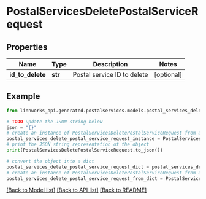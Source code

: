 # PostalServicesDeletePostalServiceRequest


## Properties

Name | Type | Description | Notes
------------ | ------------- | ------------- | -------------
**id_to_delete** | **str** | Postal service ID to delete | [optional] 

## Example

```python
from linnworks_api.generated.postalservices.models.postal_services_delete_postal_service_request import PostalServicesDeletePostalServiceRequest

# TODO update the JSON string below
json = "{}"
# create an instance of PostalServicesDeletePostalServiceRequest from a JSON string
postal_services_delete_postal_service_request_instance = PostalServicesDeletePostalServiceRequest.from_json(json)
# print the JSON string representation of the object
print(PostalServicesDeletePostalServiceRequest.to_json())

# convert the object into a dict
postal_services_delete_postal_service_request_dict = postal_services_delete_postal_service_request_instance.to_dict()
# create an instance of PostalServicesDeletePostalServiceRequest from a dict
postal_services_delete_postal_service_request_from_dict = PostalServicesDeletePostalServiceRequest.from_dict(postal_services_delete_postal_service_request_dict)
```
[[Back to Model list]](../README.md#documentation-for-models) [[Back to API list]](../README.md#documentation-for-api-endpoints) [[Back to README]](../README.md)


